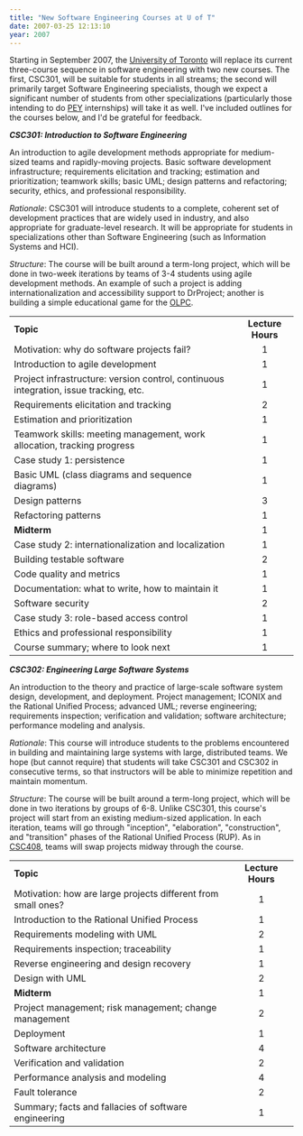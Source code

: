 ```yaml
---
title: "New Software Engineering Courses at U of T"
date: 2007-03-25 12:13:10
year: 2007
---
```

Starting in September 2007, the <a href="http://www.utoronto.ca">University of Toronto</a> will replace its current three-course sequence in software engineering with two new courses.  The first, CSC301, will be suitable for students in all streams; the second will primarily target Software Engineering specialists, though we expect a significant number of students from other specializations (particularly those intending to do <a href="http://www.peyonline.com/">PEY</a> internships) will take it as well.  I've included outlines for the courses below, and I'd be grateful for feedback.

<strong><em>CSC301: Introduction to Software Engineering</em></strong>

An introduction to agile development methods appropriate for medium-sized teams and rapidly-moving projects.  Basic software development infrastructure; requirements elicitation and tracking; estimation and prioritization; teamwork skills; basic UML; design patterns and refactoring; security, ethics, and professional responsibility.

<em>Rationale</em>: CSC301 will introduce students to a complete, coherent set of development practices that are widely used in industry, and also appropriate for graduate-level research.  It will be appropriate for students in specializations other than Software Engineering (such as Information Systems and HCI).

<em>Structure</em>: The course will be built around a term-long project, which will be done in two-week iterations by teams of 3-4 students using agile development methods.  An example of such a project is adding internationalization and accessibility support to DrProject; another is building a simple educational game for the <a href="http://www.laptop.org">OLPC</a>.
<table class="center">
<tr>
<td><strong>Topic</strong></td>
<td align="center"><strong>Lecture Hours</strong></td>
</tr>
<tr>
<td>Motivation: why do software projects fail?</td>
<td align="center">1</td>
</tr>
<tr>
<td>Introduction to agile development</td>
<td align="center">1</td>
</tr>
<tr>
<td>Project infrastructure: version control, continuous integration, issue tracking, etc.</td>
<td align="center">1</td>
</tr>
<tr>
<td>Requirements elicitation and tracking</td>
<td align="center">2</td>
</tr>
<tr>
<td>Estimation and prioritization</td>
<td align="center">1</td>
</tr>
<tr>
<td>Teamwork skills: meeting management, work allocation, tracking progress</td>
<td align="center">1</td>
</tr>
<tr>
<td>Case study 1: persistence</td>
<td align="center">1</td>
</tr>
<tr>
<td>Basic UML (class diagrams and sequence diagrams)</td>
<td align="center">1</td>
</tr>
<tr>
<td>Design patterns</td>
<td align="center">3</td>
</tr>
<tr>
<td>Refactoring patterns</td>
<td align="center">1</td>
</tr>
<tr>
<td><strong>Midterm</strong></td>
<td align="center">1</td>
</tr>
<tr>
<td>Case study 2: internationalization and localization</td>
<td align="center">1</td>
</tr>
<tr>
<td>Building testable software</td>
<td align="center">2</td>
</tr>
<tr>
<td>Code quality and metrics</td>
<td align="center">1</td>
</tr>
<tr>
<td>Documentation: what to write, how to maintain it</td>
<td align="center">1</td>
</tr>
<tr>
<td>Software security</td>
<td align="center">2</td>
</tr>
<tr>
<td>Case study 3: role-based access control</td>
<td align="center">1</td>
</tr>
<tr>
<td>Ethics and professional responsibility</td>
<td align="center">1</td>
</tr>
<tr>
<td>Course summary; where to look next</td>
<td align="center">1</td>
</tr>
</table>
<strong><em>CSC302: Engineering Large Software Systems</em></strong>

An introduction to the theory and practice of large-scale software system design, development, and deployment.  Project management; ICONIX and the Rational Unified Process; advanced UML; reverse engineering; requirements inspection; verification and validation; software architecture; performance modeling and analysis.

<em>Rationale</em>: This course will introduce students to the problems encountered in building and maintaining large systems with large, distributed teams.  We hope (but cannot require) that students will take CSC301 and CSC302 in consecutive terms, so that instructors will be able to minimize repetition and maintain momentum.

<em>Structure</em>: The course will be built around a term-long project, which will be done in two iterations by groups of 6-8. Unlike CSC301, this course's project will start from an existing medium-sized application.  In each iteration, teams will go through "inception", "elaboration", "construction", and "transition" phases of the Rational Unified Process (RUP).  As in <a href="http://www.artsandscience.utoronto.ca/ofr/calendar/crs_csc.htm#CSC408H1">CSC408</a>, teams will swap projects midway through the course.
<table class="center">
<tr>
<td><strong>Topic</strong></td>
<td align="center"><strong>Lecture Hours</strong></td>
</tr>
<tr>
<td>Motivation: how are large projects different from small ones?</td>
<td align="center">1</td>
</tr>
<tr>
<td>Introduction to the Rational Unified Process</td>
<td align="center">1</td>
</tr>
<tr>
<td>Requirements modeling with UML</td>
<td align="center">2</td>
</tr>
<tr>
<td>Requirements inspection; traceability</td>
<td align="center">1</td>
</tr>
<tr>
<td>Reverse engineering and design recovery</td>
<td align="center">1</td>
</tr>
<tr>
<td>Design with UML</td>
<td align="center">2</td>
</tr>
<tr>
<td><strong>Midterm</strong></td>
<td align="center">1</td>
</tr>
<tr>
<td>Project management; risk management; change management</td>
<td align="center">2</td>
</tr>
<tr>
<td>Deployment</td>
<td align="center">1</td>
</tr>
<tr>
<td>Software architecture</td>
<td align="center">4</td>
</tr>
<tr>
<td>Verification and validation</td>
<td align="center">2</td>
</tr>
<tr>
<td>Performance analysis and modeling</td>
<td align="center">4</td>
</tr>
<tr>
<td>Fault tolerance</td>
<td align="center">2</td>
</tr>
<tr>
<td>Summary; facts and fallacies of software engineering</td>
<td align="center">1</td>
</tr>
</table>
